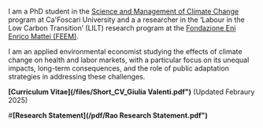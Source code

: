 I am a PhD student in the [Science and Management of Climate Change](https://www.unive.it/web/en/167/home) program at Ca'Foscari University and a a researcher in the ‘Labour in the Low Carbon Transition’ (LILT) research program at the [Fondazione Eni Enrico Mattei (FEEM)](https://www.feem.it/).

I am an applied environmental economist studying the effects of climate change on health and labor markets, with a particular focus on its unequal impacts, long-term consequences, and the role of public adaptation strategies in addressing these challenges.

__[Curriculum Vitae](/files/Short_CV_Giulia Valenti.pdf")__ (Updated Febraury 2025)

#__[Research Statement](/pdf/Rao Research Statement.pdf")__ 
